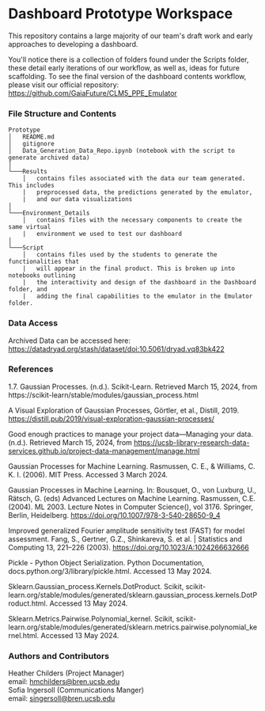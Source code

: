 # Dashboard Prototype Workspace

This repository contains a large majority of our team's draft work and early approaches to developing a dashboard. 

You'll notice there is a collection of folders found under the Scripts folder, these detail early iterations of our workflow, as well as, ideas for future scaffolding. To see the final version of the dashboard contents workflow, please visit our official repository: https://github.com/GaiaFuture/CLM5_PPE_Emulator

### File Structure and Contents
```
Prototype
│   README.md
│   gitignore
│   Data_Generation_Data_Repo.ipynb (notebook with the script to generate archived data)     
│
└───Results 
    │   contains files associated with the data our team generated. This includes
    |   preprocessed data, the predictions generated by the emulator,
    |   and our data visualizations
│
└───Environment_Details 
    │   contains files with the necessary components to create the same virtual
    |   environment we used to test our dashboard
│
└───Script 
    │   contains files used by the students to generate the functionalities that
    |   will appear in the final product. This is broken up into notebooks outlining
    |   the interactivity and design of the dashboard in the Dashboard folder, and
    |   adding the final capabilities to the emulator in the Emulator folder. 
```

### Data Access
Archived Data can be accessed here: https://datadryad.org/stash/dataset/doi:10.5061/dryad.vq83bk422

### References
1.7. Gaussian Processes. (n.d.). Scikit-Learn. Retrieved March 15, 2024, from https://scikit-learn/stable/modules/gaussian_process.html

A Visual Exploration of Gaussian Processes, Görtler, et al., Distill, 2019. https://distill.pub/2019/visual-exploration-gaussian-processes/

Good enough practices to manage your project data—Managing your data. (n.d.). Retrieved March 15, 2024, from https://ucsb-library-research-data-services.github.io/project-data-management/manage.html

Gaussian Processes for Machine Learning. Rasmussen, C. E., & Williams, C. K. I. (2006). MIT Press. Accessed 3 March 2024.

Gaussian Processes in Machine Learning. In: Bousquet, O., von Luxburg, U., Rätsch, G. (eds) Advanced Lectures on Machine Learning. Rasmussen, C.E. (2004). ML 2003. Lecture Notes in Computer Science(), vol 3176. Springer, Berlin, Heidelberg. https://doi.org/10.1007/978-3-540-28650-9_4 

Improved generalized Fourier amplitude sensitivity test (FAST) for model assessment. Fang, S., Gertner, G.Z., Shinkareva, S. et al. | Statistics and Computing 13, 221–226 (2003). https://doi.org/10.1023/A:1024266632666 

Pickle - Python Object Serialization. Python Documentation, docs.python.org/3/library/pickle.html. Accessed 13 May 2024.

Sklearn.Gaussian_process.Kernels.DotProduct. Scikit, scikit-learn.org/stable/modules/generated/sklearn.gaussian_process.kernels.DotProduct.html. Accessed 13 May 2024.

Sklearn.Metrics.Pairwise.Polynomial_kernel. Scikit, scikit-learn.org/stable/modules/generated/sklearn.metrics.pairwise.polynomial_kernel.html. Accessed 13 May 2024.

### Authors and Contributors
Heather Childers (Project Manager) <br/>
  email: hmchilders@bren.ucsb.edu <br/>
Sofia Ingersoll (Communications Manger) <br/>
  email: singersoll@bren.ucsb.edu <br/>
